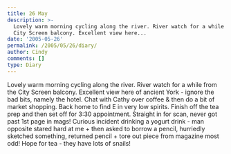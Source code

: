 ```yaml
---
title: 26 May
description: >-
  Lovely warm morning cycling along the river. River watch for a while from the
  City Screen balcony. Excellent view here...
date: '2005-05-26'
permalink: /2005/05/26/diary/
author: Cindy
comments: []
type: Diary
---
```


Lovely warm morning cycling along the river. River watch for a while from the City Screen balcony. Excellent view here of ancient York - ignore the bad bits, namely the hotel. Chat with Cathy over coffee & then do a bit of market shopping. Back home to find E in very low spirits. Finish off the tea prep and then set off for 3:30 appointment. Straight in for scan, never got past 1st page in mags! Curious incident drinking a yogurt drink - man opposite stared hard at me + then asked to borrow a pencil, hurriedly sketched something, returned pencil + tore out piece from magazine most odd! Hope for tea - they have lots of snails!
